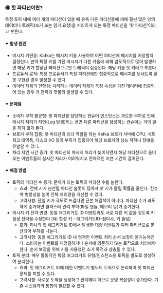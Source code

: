 ### ◉ 핫 파티션이란?
특정 토픽 내에 여러 개의 파티션이 있을 때 유독 다른 파티션들에 비해 훨씬 많은 양의 데이터나 트래픽(쓰기 또는 읽기 요청)을 처리하게 되는 특정 파티션을 '핫 파티션'이라고 부른다.

#### ✦ 발생 원인
- 메시지 키편중: Kafka는 메시지 키를 사용하여 어떤 파티션에 메시지를 저장할지 결정한다. 만약 특정 키를 가진 메시지가 다른 키들에 비해 압도적으로 많이 발생하면 해당 키가 할당된 파티션으로만 트래픽이 집중된다. 해당 키를 핫 키라고 부른다.
- 프로듀서 로직: 특정 프로듀서가 특정 파티션에만 집중적으로 메시지를 보내도록 잘못 구현된 경우 발생할 수 있다.
- 데이터 자체의 편향성: 처리하는 데이터 자체가 특정 속성을 가진 데이터에 집중되어 있는 경우 키 전략과 맞물려 발생할 수 있다.

#### ✦ 문제점
- 소비자 부하 불균형: 핫 파티션을 담당하는 컨슈머 인스턴스는 과도한 부하로 인해 메시지 처리가 지연(Lag 발생)되는 반면 다른 파티션을 담당하는 컨슈머는 거의 일을 하지 않게 된다.
- 브로커 부하 집중: 핫 파티션의 리더 역할을 하는 Kafka 브로커 서버에 CPU, 네트워크 대역폭, 디스크 I/O 등의 부하가 집중되어 해당 브로커의 성능 저하나 장애를 유발할 수 있다.
- 처리 지연 시간 증가: 핫 파티션의 메시지 처리가 늦어지면서 해당 파티션으로 들어오는 이벤트들의 실시간 처리가 어려워지고 전체적인 지연 시간이 길어진다.

#### ✦ 해결 방법
- 토픽의 파티션 수 증가: 문제가 되는 토픽의 파티션 수를 늘린다. 
  - 효과: 전체 키가 분산될 파티션 슬롯이 많아져 핫 키가 몰릴 확률을 줄인다. 컨슈머 병렬성을 높여 전체 처리량을 개선할 수 있다. 
  - 고려사항: 단일 키가 극도로 뜨겁다면 근본 해결책이 아니다. 파티션 수가 과도하게 증가하면 클러스터 관리 부하(파일 핸들, 메모리 등)가 증가한다.
- 메시지 키 전략 변경: 동일 애그리거트 ID 이벤트라도 서로 다른 키 값을 갖도록 키 생성 전략을 수정한다 (예: 합성 키 - 애그리거트ID-접미사, 키 솔팅)
  - 효과: 하나의 핫 애그리거트 ID에서 발생한 대량 이벤트가 여러 파티션으로 분산되어 부하를 나눈다.
  - 고려사항: 동일 애그리거트 ID 내 엄격한 이벤트 처리 순서 보장이 불가능해진다. 소비자는 이벤트를 재정렬하거나 순서에 의존하지 않는 로직으로 처리해야 한다. 순서 보장을 위해 키를 사용했던 초기 목적과 상충될 수 있다.
- 토픽 분리: 매우 활동적인 특정 애그리거트 유형/인스턴스용 토픽을 별도로 생성하여 분리한다.
  - 효과: 핫 애그리거트 ID에 대한 이벤트가 별도의 토픽으로 분리되어 핫 파티션 문제를 피할 수 있다.
  - 고려사항: 새로운 토픽을 생성하고 관리해야 하므로 운영 복잡성이 증가한다. 기존 시스템과의 통합이 필요할 수 있다.
